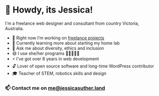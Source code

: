 # 👋 Howdy, its Jessica!
I'm a freelance web designer and consultant from country Victoria, Australia. 

- 🔭 Right now I’m working on [freelance projects](https://jessicasuther.land/)
- 🌱 Currently learning more about starting my home lab
- 💬 Ask me about diversity, ethics and inclusion
- 😄 I use she/her programs 🏳️‍🌈💙🤍💕
- ⚡ I've got over 8 years in web development
- 🔓 Lover of open source software and long-time WordPress contributor
- 🎓 Teacher of STEM, robotics skills and design

### 📫 Contact me on [me@jessicasuther.land](mailto:me@jessicasuther.land)

<!--
**jsjsjsjsjsjsjsjs/jsjsjsjsjsjsjsjs** is a ✨ _special_ ✨ repository because its `README.md` (this file) appears on your GitHub profile.
-->
